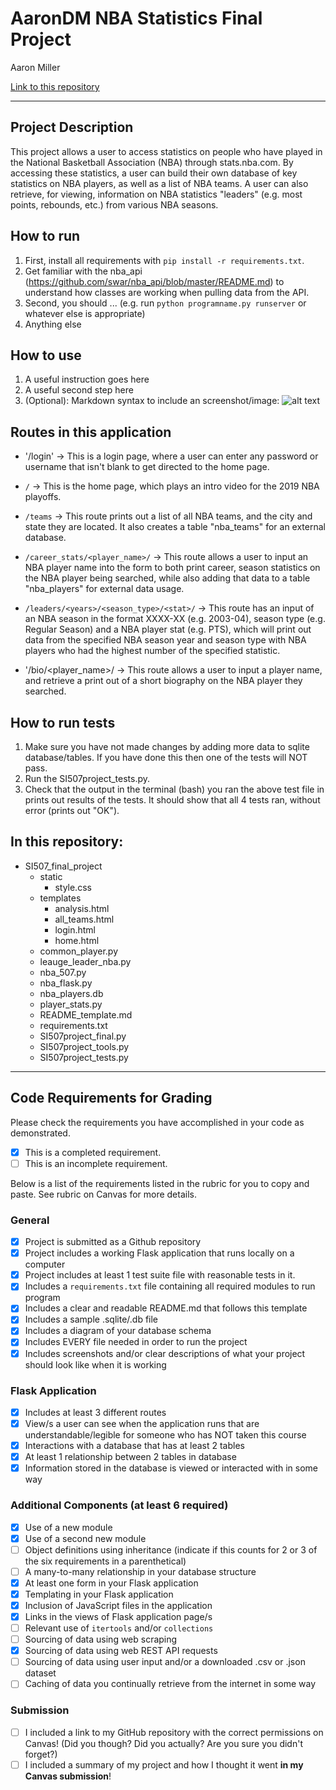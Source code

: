 # AaronDM NBA Statistics Final Project

Aaron Miller

[Link to this repository](https://github.com/ADM36/SI507_final_project)

---

## Project Description

This project allows a user to access statistics on people who have played in the National Basketball Association (NBA) through stats.nba.com. By accessing these statistics, a user can build their own database of key statistics on NBA players, as well as a list of NBA teams. A user can also retrieve, for viewing, information on NBA statistics "leaders" (e.g. most points, rebounds, etc.) from various NBA seasons.

## How to run

1. First, install all requirements with `pip install -r requirements.txt`.
2. Get familiar with the nba_api (https://github.com/swar/nba_api/blob/master/README.md) to understand how classes are working when pulling data from the API.
2. Second, you should ... (e.g. run `python programname.py runserver` or whatever else is appropriate)
3. Anything else

## How to use

1. A useful instruction goes here
2. A useful second step here
3. (Optional): Markdown syntax to include an screenshot/image: ![alt text](image.jpg)

## Routes in this application

- '/login' -> This is a login page, where a user can enter any password or username that isn't blank to get directed to the home page.

- `/` -> This is the home page, which plays an intro video for the 2019 NBA playoffs.

- `/teams` -> This route prints out a list of all NBA teams, and the city and state they are located. It also creates a table "nba_teams" for an external database.

- `/career_stats/<player_name>/` -> This route allows a user to input an NBA player name into the form to both print career, season statistics on the NBA player being searched, while also adding that data to a table "nba_players" for external data usage.

- `/leaders/<years>/<season_type>/<stat>/` -> This route has an input of an NBA season in the format XXXX-XX (e.g. 2003-04), season type (e.g. Regular Season) and a NBA player stat (e.g. PTS), which will print out data from the specified NBA season year and season type with NBA players who had the highest number of the specified statistic.

- '/bio/<player_name>/ -> This route allows a user to input a player name, and retrieve a print out of a short biography on the NBA player they searched.

## How to run tests
1. Make sure you have not made changes by adding more data to sqlite database/tables. If you have done this then one of the tests will NOT pass.
2. Run the SI507project_tests.py.
3. Check that the output in the terminal (bash) you ran the above test file in prints out results of the tests. It should show that all 4 tests ran, without error (prints out "OK").

## In this repository:
- SI507_final_project
  - static
    - style.css
  - templates
    - analysis.html
    - all_teams.html
    - login.html
    - home.html
  - common_player.py
  - leauge_leader_nba.py
  - nba_507.py
  - nba_flask.py
  - nba_players.db
  - player_stats.py
  - README_template.md
  - requirements.txt
  - SI507project_final.py
  - SI507project_tools.py
  - SI507project_tests.py

---
## Code Requirements for Grading
Please check the requirements you have accomplished in your code as demonstrated.
- [x] This is a completed requirement.
- [ ] This is an incomplete requirement.

Below is a list of the requirements listed in the rubric for you to copy and paste.  See rubric on Canvas for more details.

### General
- [x] Project is submitted as a Github repository
- [x] Project includes a working Flask application that runs locally on a computer
- [x] Project includes at least 1 test suite file with reasonable tests in it.
- [x] Includes a `requirements.txt` file containing all required modules to run program
- [x] Includes a clear and readable README.md that follows this template
- [x] Includes a sample .sqlite/.db file
- [x] Includes a diagram of your database schema
- [x] Includes EVERY file needed in order to run the project
- [x] Includes screenshots and/or clear descriptions of what your project should look like when it is working

### Flask Application
- [x] Includes at least 3 different routes
- [x] View/s a user can see when the application runs that are understandable/legible for someone who has NOT taken this course
- [x] Interactions with a database that has at least 2 tables
- [x] At least 1 relationship between 2 tables in database
- [x] Information stored in the database is viewed or interacted with in some way

### Additional Components (at least 6 required)
- [x] Use of a new module
- [x] Use of a second new module
- [ ] Object definitions using inheritance (indicate if this counts for 2 or 3 of the six requirements in a parenthetical)
- [ ] A many-to-many relationship in your database structure
- [x] At least one form in your Flask application
- [x] Templating in your Flask application
- [x] Inclusion of JavaScript files in the application
- [x] Links in the views of Flask application page/s
- [ ] Relevant use of `itertools` and/or `collections`
- [ ] Sourcing of data using web scraping
- [x] Sourcing of data using web REST API requests
- [ ] Sourcing of data using user input and/or a downloaded .csv or .json dataset
- [ ] Caching of data you continually retrieve from the internet in some way

### Submission
- [ ] I included a link to my GitHub repository with the correct permissions on Canvas! (Did you though? Did you actually? Are you sure you didn't forget?)
- [ ] I included a summary of my project and how I thought it went **in my Canvas submission**!
